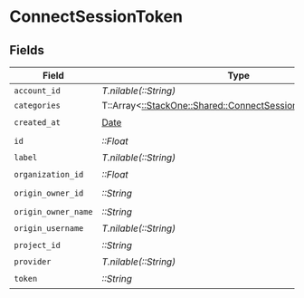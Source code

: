 # ConnectSessionToken


## Fields

| Field                                                                                                               | Type                                                                                                                | Required                                                                                                            | Description                                                                                                         | Example                                                                                                             |
| ------------------------------------------------------------------------------------------------------------------- | ------------------------------------------------------------------------------------------------------------------- | ------------------------------------------------------------------------------------------------------------------- | ------------------------------------------------------------------------------------------------------------------- | ------------------------------------------------------------------------------------------------------------------- |
| `account_id`                                                                                                        | *T.nilable(::String)*                                                                                               | :heavy_minus_sign:                                                                                                  | N/A                                                                                                                 |                                                                                                                     |
| `categories`                                                                                                        | T::Array<[::StackOne::Shared::ConnectSessionTokenCategories](../../models/shared/connectsessiontokencategories.md)> | :heavy_minus_sign:                                                                                                  | N/A                                                                                                                 | ["ats","hris","hrisLegacy","crm","marketing","stackOne"]                                                            |
| `created_at`                                                                                                        | [Date](https://ruby-doc.org/stdlib-2.6.1/libdoc/date/rdoc/Date.html)                                                | :heavy_check_mark:                                                                                                  | N/A                                                                                                                 |                                                                                                                     |
| `id`                                                                                                                | *::Float*                                                                                                           | :heavy_check_mark:                                                                                                  | N/A                                                                                                                 |                                                                                                                     |
| `label`                                                                                                             | *T.nilable(::String)*                                                                                               | :heavy_minus_sign:                                                                                                  | N/A                                                                                                                 |                                                                                                                     |
| `organization_id`                                                                                                   | *::Float*                                                                                                           | :heavy_check_mark:                                                                                                  | N/A                                                                                                                 |                                                                                                                     |
| `origin_owner_id`                                                                                                   | *::String*                                                                                                          | :heavy_check_mark:                                                                                                  | N/A                                                                                                                 |                                                                                                                     |
| `origin_owner_name`                                                                                                 | *::String*                                                                                                          | :heavy_check_mark:                                                                                                  | N/A                                                                                                                 |                                                                                                                     |
| `origin_username`                                                                                                   | *T.nilable(::String)*                                                                                               | :heavy_minus_sign:                                                                                                  | N/A                                                                                                                 |                                                                                                                     |
| `project_id`                                                                                                        | *::String*                                                                                                          | :heavy_check_mark:                                                                                                  | N/A                                                                                                                 |                                                                                                                     |
| `provider`                                                                                                          | *T.nilable(::String)*                                                                                               | :heavy_minus_sign:                                                                                                  | N/A                                                                                                                 |                                                                                                                     |
| `token`                                                                                                             | *::String*                                                                                                          | :heavy_check_mark:                                                                                                  | N/A                                                                                                                 |                                                                                                                     |